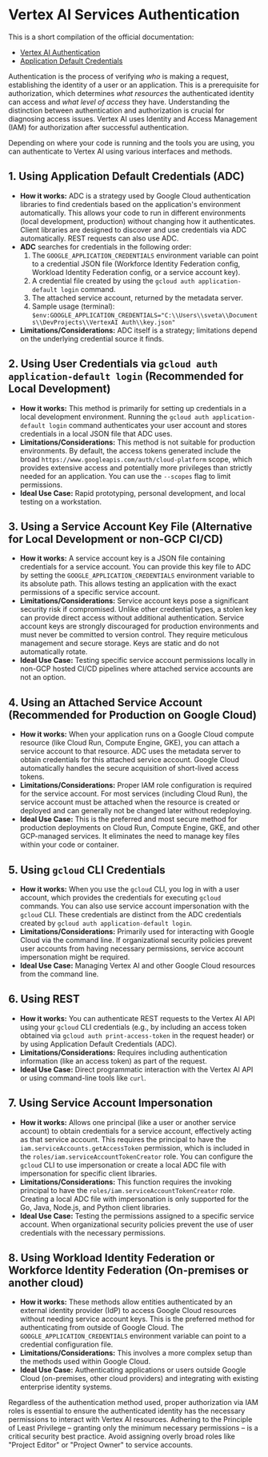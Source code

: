 
# Vertex AI Services Authentication

This is a short compilation of the official documentation:

-   [Vertex AI Authentication](https://cloud.google.com/vertex-ai/docs/authentication)
-   [Application Default Credentials](https://cloud.google.com/docs/authentication/application-default-credentials)

Authentication is the process of verifying *who* is making a request, establishing the identity of a user or an application. This is a prerequisite for authorization, which determines *what resources* the authenticated identity can access and *what level of access* they have. Understanding the distinction between authentication and authorization is crucial for diagnosing access issues. Vertex AI uses Identity and Access Management (IAM) for authorization after successful authentication.

Depending on where your code is running and the tools you are using, you can authenticate to Vertex AI using various interfaces and methods.

## 1. Using Application Default Credentials (ADC)

-   **How it works:** ADC is a strategy used by Google Cloud authentication libraries to find credentials based on the application's environment automatically. This allows your code to run in different environments (local development, production) without changing how it authenticates. Client libraries are designed to discover and use credentials via ADC automatically. REST requests can also use ADC.
-   **ADC** searches for credentials in the following order:
    1.  The `GOOGLE_APPLICATION_CREDENTIALS` environment variable can point to a credential JSON file (Workforce Identity Federation config, Workload Identity Federation config, or a service account key).
    2.  A credential file created by using the `gcloud auth application-default login` command.
    3.  The attached service account, returned by the metadata server.
    4.  Sample usage (terminal): `$env:GOOGLE_APPLICATION_CREDENTIALS="C:\\Users\\sveta\\Documents\\DevProjects\\VertexAI Auth\\key.json"`
-   **Limitations/Considerations:** ADC itself is a strategy; limitations depend on the underlying credential source it finds.

## 2. Using User Credentials via `gcloud auth application-default login` (Recommended for Local Development)

-   **How it works:** This method is primarily for setting up credentials in a local development environment. Running the `gcloud auth application-default login` command authenticates your user account and stores credentials in a local JSON file that ADC uses.
-   **Limitations/Considerations:** This method is not suitable for production environments. By default, the access tokens generated include the broad `https://www.googleapis.com/auth/cloud-platform` scope, which provides extensive access and potentially more privileges than strictly needed for an application. You can use the `--scopes` flag to limit permissions.
-   **Ideal Use Case:** Rapid prototyping, personal development, and local testing on a workstation.

## 3. Using a Service Account Key File (Alternative for Local Development or non-GCP CI/CD)

-   **How it works:** A service account key is a JSON file containing credentials for a service account. You can provide this key file to ADC by setting the `GOOGLE_APPLICATION_CREDENTIALS` environment variable to its absolute path. This allows testing an application with the exact permissions of a specific service account.
-   **Limitations/Considerations:** Service account keys pose a significant security risk if compromised. Unlike other credential types, a stolen key can provide direct access without additional authentication. Service account keys are strongly discouraged for production environments and must never be committed to version control. They require meticulous management and secure storage. Keys are static and do not automatically rotate.
-   **Ideal Use Case:** Testing specific service account permissions locally in non-GCP hosted CI/CD pipelines where attached service accounts are not an option.

## 4. Using an Attached Service Account (Recommended for Production on Google Cloud)

-   **How it works:** When your application runs on a Google Cloud compute resource (like Cloud Run, Compute Engine, GKE), you can attach a service account to that resource. ADC uses the metadata server to obtain credentials for this attached service account. Google Cloud automatically handles the secure acquisition of short-lived access tokens.
-   **Limitations/Considerations:** Proper IAM role configuration is required for the service account. For most services (including Cloud Run), the service account must be attached when the resource is created or deployed and can generally not be changed later without redeploying.
-   **Ideal Use Case:** This is the preferred and most secure method for production deployments on Cloud Run, Compute Engine, GKE, and other GCP-managed services. It eliminates the need to manage key files within your code or container.

## 5. Using `gcloud` CLI Credentials

-   **How it works:** When you use the `gcloud` CLI, you log in with a user account, which provides the credentials for executing `gcloud` commands. You can also use service account impersonation with the `gcloud` CLI. These credentials are distinct from the ADC credentials created by `gcloud auth application-default login`.
-   **Limitations/Considerations:** Primarily used for interacting with Google Cloud via the command line. If organizational security policies prevent user accounts from having necessary permissions, service account impersonation might be required.
-   **Ideal Use Case:** Managing Vertex AI and other Google Cloud resources from the command line.

## 6. Using REST

-   **How it works:** You can authenticate REST requests to the Vertex AI API using your `gcloud` CLI credentials (e.g., by including an access token obtained via `gcloud auth print-access-token` in the request header) or by using Application Default Credentials (ADC).
-   **Limitations/Considerations:** Requires including authentication information (like an access token) as part of the request.
-   **Ideal Use Case:** Direct programmatic interaction with the Vertex AI API or using command-line tools like `curl`.

## 7. Using Service Account Impersonation

-   **How it works:** Allows one principal (like a user or another service account) to obtain credentials for a service account, effectively acting as that service account. This requires the principal to have the `iam.serviceAccounts.getAccessToken` permission, which is included in the `roles/iam.serviceAccountTokenCreator` role. You can configure the `gcloud` CLI to use impersonation or create a local ADC file with impersonation for specific client libraries.
-   **Limitations/Considerations:** This function requires the invoking principal to have the `roles/iam.serviceAccountTokenCreator` role. Creating a local ADC file with impersonation is only supported for the Go, Java, Node.js, and Python client libraries.
-   **Ideal Use Case:** Testing the permissions assigned to a specific service account. When organizational security policies prevent the use of user credentials with the necessary permissions.

## 8. Using Workload Identity Federation or Workforce Identity Federation (On-premises or another cloud)

-   **How it works:** These methods allow entities authenticated by an external identity provider (IdP) to access Google Cloud resources without needing service account keys. This is the preferred method for authenticating from outside of Google Cloud. The `GOOGLE_APPLICATION_CREDENTIALS` environment variable can point to a credential configuration file.
-   **Limitations/Considerations:** This involves a more complex setup than the methods used within Google Cloud.
-   **Ideal Use Case:** Authenticating applications or users outside Google Cloud (on-premises, other cloud providers) and integrating with existing enterprise identity systems.

Regardless of the authentication method used, proper authorization via IAM roles is essential to ensure the authenticated identity has the necessary permissions to interact with Vertex AI resources. Adhering to the Principle of Least Privilege – granting only the minimum necessary permissions – is a critical security best practice. Avoid assigning overly broad roles like "Project Editor" or "Project Owner" to service accounts.
